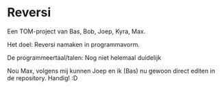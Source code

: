 Reversi
=======

Een TOM-project van Bas, Bob, Joep, Kyra, Max.


Het doel: Reversi namaken in programmavorm.

De programmeertaal/talen: Nog niet helemaal duidelijk


Nou Max, volgens mij kunnen Joep en ik (Bas) nu gewoon direct editen in de repository. Handig! :D
